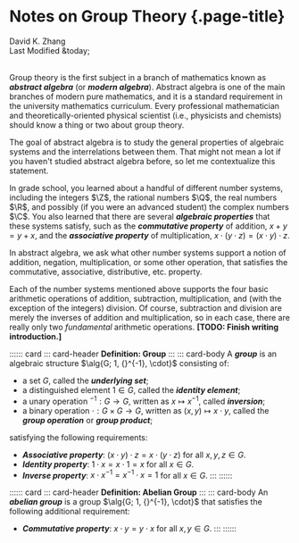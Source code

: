 # Notes on Group Theory {.page-title}

<div class="text-center">
    David K. Zhang<br>
    Last Modified &today;
</div><br>


Group theory is the first subject in a branch of mathematics known as ___abstract algebra___ (or ___modern algebra___). Abstract algebra is one of the main branches of modern pure mathematics, and it is a standard requirement in the university mathematics curriculum. Every professional mathematician and theoretically-oriented physical scientist (i.e., physicists and chemists) should know a thing or two about group theory.

The goal of abstract algebra is to study the general properties of algebraic systems and the interrelations between them. That might not mean a lot if you haven't studied abstract algebra before, so let me contextualize this statement.

In grade school, you learned about a handful of different number systems, including the integers $\Z$, the rational numbers $\Q$, the real numbers $\R$, and possibly (if you were an advanced student) the complex numbers $\C$. You also learned that there are several ___algebraic properties___ that these systems satisfy, such as the ___commutative property___ of addition, $x + y = y + x$, and the ___associative property___ of multiplication, $x \cdot (y \cdot z) = (x \cdot y) \cdot z$.

In abstract algebra, we ask what other number systems support a notion of addition, negation, multiplication, or some other operation, that satisfies the commutative, associative, distributive, etc. property.

Each of the number systems mentioned above supports the four basic arithmetic operations of addition, subtraction, multiplication, and (with the exception of the integers) division. Of course, subtraction and division are merely the inverses of addition and multiplication, so in each case, there are really only two _fundamental_ arithmetic operations. **[TODO: Finish writing introduction.]**

:::::: card
::: card-header
**Definition: Group**
:::
::: card-body
A ___group___ is an algebraic structure $\alg{G; 1, {}^{-1}, \cdot}$ consisting of:

 * a set $G$, called the ___underlying set___;
 * a distinguished element $1 \in G$, called the ___identity element___;
 * a unary operation ${}^{-1}: G \to G$, written as $x \mapsto x^{-1}$, called ___inversion___;
 * a binary operation $\cdot : G \times G \to G$, written as $(x, y) \mapsto x \cdot y$, called the ___group operation___ or ___group product___;

satisfying the following requirements:

 * ___Associative property___: $(x \cdot y) \cdot z = x \cdot (y \cdot z)$ for all $x, y, z \in G$.
 * ___Identity property___: $1 \cdot x = x \cdot 1 = x$ for all $x \in G$.
 * ___Inverse property___: $x \cdot x^{-1} = x^{-1} \cdot x = 1$ for all $x \in G$.
:::
::::::


:::::: card
::: card-header
**Definition: Abelian Group**
:::
::: card-body
An ___abelian group___ is a group $\alg{G; 1, {}^{-1}, \cdot}$ that satisfies the following additional requirement:

 * ___Commutative property___: $x \cdot y = y \cdot x$ for all $x, y \in G$.
:::
::::::
